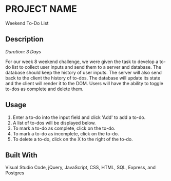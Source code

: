 # PROJECT NAME

Weekend To-Do List

## Description

_Duration: 3 Days_

For our week 8 weekend challenge, we were given the task to develop a to-do list to collect user inputs and send them to a server and database. The database should keep the history of user inputs. The server will also send back to the client the history of to-dos. The database will update its state and the client will render it to the DOM. Users will have the ability to toggle to-dos as complete and delete them.

## Usage

1. Enter a to-do into the input field and click 'Add' to add a to-do.
2. A list of to-dos will be displayed below.
3. To mark a to-do as complete, click on the to-do.
4. To mark a to-do as incomplete, click on the to-do.
5. To delete a to-do, click on the X to the right of the to-do.

## Built With

Visual Studio Code, jQuery, JavaScript, CSS, HTML, SQL, Express, and Postgres
